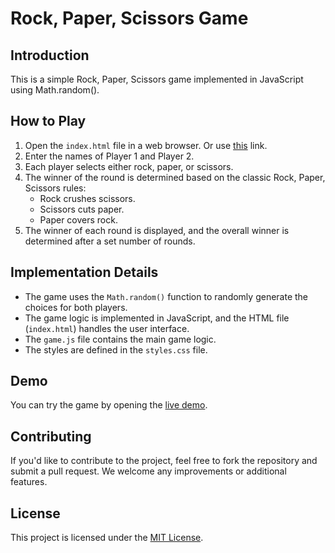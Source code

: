 # Rock, Paper, Scissors Game

## Introduction

This is a simple Rock, Paper, Scissors game implemented in JavaScript using Math.random().

## How to Play

1. Open the `index.html` file in a web browser. Or use [this](https://nec0ti.github.io/Rock-Paper-Scissors/)
 link.
2. Enter the names of Player 1 and Player 2.
3. Each player selects either rock, paper, or scissors.
4. The winner of the round is determined based on the classic Rock, Paper, Scissors rules:
   - Rock crushes scissors.
   - Scissors cuts paper.
   - Paper covers rock.
5. The winner of each round is displayed, and the overall winner is determined after a set number of rounds.

## Implementation Details

- The game uses the `Math.random()` function to randomly generate the choices for both players.
- The game logic is implemented in JavaScript, and the HTML file (`index.html`) handles the user interface.
- The `game.js` file contains the main game logic.
- The styles are defined in the `styles.css` file.

## Demo

You can try the game by opening the [live demo](link-to-live-demo).

## Contributing

If you'd like to contribute to the project, feel free to fork the repository and submit a pull request. We welcome any improvements or additional features.

## License

This project is licensed under the [MIT License](LICENSE).
